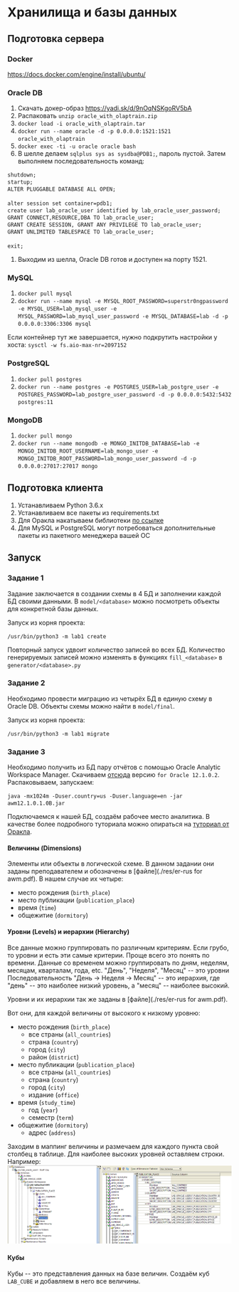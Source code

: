 # Хранилища и базы данных

## Подготовка сервера

### Docker

https://docs.docker.com/engine/install/ubuntu/

### Oracle DB 

1. Скачать докер-образ https://yadi.sk/d/9nOqNSKgoRV5bA
1. Распаковать `unzip oracle_with_olaptrain.zip`
1. `docker load -i oracle_with_olaptrain.tar`
1. `docker run --name oracle -d -p 0.0.0.0:1521:1521 oracle_with_olaptrain`
1. `docker exec -ti -u oracle oracle bash`
1. В шелле делаем `sqlplus sys as sysdba@PDB1;`, пароль пустой. Затем выполняем последовательность команд:
```
shutdown;
startup;
ALTER PLUGGABLE DATABASE ALL OPEN;

alter session set container=pdb1;
create user lab_oracle_user identified by lab_oracle_user_password;
GRANT CONNECT,RESOURCE,DBA TO lab_oracle_user;
GRANT CREATE SESSION, GRANT ANY PRIVILEGE TO lab_oracle_user;
GRANT UNLIMITED TABLESPACE TO lab_oracle_user;

exit;
```
1. Выходим из шелла, Oracle DB готов и доступен на порту 1521.

### MySQL

1. `docker pull mysql`
1. `docker run --name mysql -e MYSQL_ROOT_PASSWORD=superstr0ngpassword -e MYSQL_USER=lab_mysql_user -e MYSQL_PASSWORD=lab_mysql_user_password -e MYSQL_DATABASE=lab -d -p 0.0.0.0:3306:3306 mysql`

Если контейнер тут же завершается, нужно подкрутить настройки у хоста: `sysctl -w fs.aio-max-nr=2097152`

### PostgreSQL

1. `docker pull postgres`
1. `docker run --name postgres -e POSTGRES_USER=lab_postgre_user -e POSTGRES_PASSWORD=lab_postgre_user_password -d -p 0.0.0.0:5432:5432 postgres:11`


### MongoDB

1. `docker pull mongo`
1. `docker run --name mongodb -e MONGO_INITDB_DATABASE=lab -e MONGO_INITDB_ROOT_USERNAME=lab_mongo_user -e MONGO_INITDB_ROOT_PASSWORD=lab_mongo_user_password -d -p 0.0.0.0:27017:27017 mongo`

## Подготовка клиента

1. Устанавливаем Python 3.6.x
2. Устанавливаем все пакеты из requirements.txt
3. Для Оракла накатываем библиотеки [по ссылке](https://oracle.github.io/odpi/doc/installation.html#oracle-instant-client-zip)
4. Для MySQL и PostgreSQL могут потребоваться дополнительные пакеты из пакетного менеджера вашей ОС

## Запуск

### Задание 1

Задание заключается в создании схемы в 4 БД и заполнении каждой БД своими данными. В `model/<database>` можно посмотреть объекты для конкретной базы данных.

Запуск из корня проекта: 
```
/usr/bin/python3 -m lab1 create
```

Повторный запуск удвоит количество записей во всех БД. Количество генерируемых записей можно изменять в функциях `fill_<database>` в `generator/<database>.py`

### Задание 2

Необходимо провести миграцию из четырёх БД в единую схему в Oracle DB. Объекты схемы можно найти в `model/final`.

Запуск из корня проекта: 
```
/usr/bin/python3 -m lab1 migrate
```

### Задание 3

Необходимо получить из БД пару отчётов с помощью Oracle Analytic Workspace Manager.
Скачиваем [отсюда](https://www.oracle.com/database/technologies/olap-downloads.html) версию `for Oracle 12.1.0.2`.
Распаковываем, запускаем:
```
java -mx1024m -Duser.country=us -Duser.language=en -jar awm12.1.0.1.0B.jar
```

Подключаемся к нашей БД, создаём рабочее место аналитика. В качестве более подробного туториала можно опираться на [туториал от Оракла](https://www.oracle.com/ocom/groups/public/@otn/documents/webcontent/453094.htm).

#### Величины (Dimensions)

Элементы или объекты в логической схеме. В данном задании они заданы преподавателем и обозначены в [файле](./res/er-rus for awm.pdf). В нашем случае их четыре:

- место рождения (`birth_place`)
- место публикации (`publication_place`)
- время (`time`)
- общежитие (`dormitory`)

#### Уровни (Levels) и иерархии (Hierarchy)

Все данные можно группировать по различным критериям. Если грубо, то уровни и есть эти самые критерии. 
Проще всего это понять по времени. Данные со временем можно группировать по дням, неделям, месяцам, кварталам, года, etc. 
"День", "Неделя", "Месяц" -- это уровни
Последовательность "День -> Неделя -> Месяц" -- это иерархия, где "день" -- это наиболее низкий уровень, а "месяц" -- наиболее высокий.

Уровни и их иерархии так же заданы в [файле](./res/er-rus for awm.pdf). 

Вот они, для каждой величины от высокого к низкому уровню:
- место рождения (`birth_place`) 
    - все страны (`all_countries`)
    - страна (`country`)
    - город (`city`)
    - район (`district`)
- место публикации (`publication_place`)
    - все страны (`all_countries`)
    - страна (`country`)
    - город (`city`)
    - издание (`office`)
- время (`study_time`)
    - год (`year`)
    - семестр (`term`)
- общежитие (`dormitory`)
    - адрес (`address`)
    
Заходим в маппинг величины и размечаем для каждого пункта свой столбец в таблице. Для наиболее высоких уровней оставляем строки. Например:
![](./res/mapping.png)

#### Кубы

Кубы -- это представления данных на базе величин. Создаём куб `LAB_CUBE` и добавляем в него все величины.
